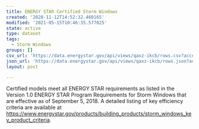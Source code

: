 ```yaml
---
title: ENERGY STAR Certified Storm Windows
created: '2020-11-12T14:52:32.460165'
modified: '2021-05-15T10:46:35.577825'
state: active
type: dataset
tags:
  - Storm Windows
groups: []
csv_url: 'https://data.energystar.gov/api/views/qaxz-ikcb/rows.csv?accessType=DOWNLOAD'
json_url: 'https://data.energystar.gov/api/views/qaxz-ikcb/rows.json?accessType=DOWNLOAD'
layout: post

---
```

Certified models meet all ENERGY STAR requirements as listed in the Version 1.0 ENERGY STAR Program Requirements for Storm Windows that are effective as of September 5, 2018. A detailed listing of key efficiency criteria are available at https://www.energystar.gov/products/building_products/storm_windows_key_product_criteria.
